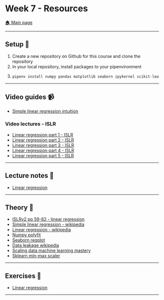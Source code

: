 # Week 7 - Resources

[:house: Main page](https://github.com/pr0fez/Machine-learning-AI24)

---
## Setup :wrench:

1. Create a new repository on Github for this course and clone the repository
2. In your local repository, install packages to your pipenvironment
3.  
   ```python 
   pipenv install numpy pandas matplotlib seaborn ipykernel scikit-learn
   ```  

---   
## Video guides :video_camera:

- [Simple linear regression intuition](https://www.youtube.com/watch?v=HoqXask9cN8)


### Video lectures - ISLR
- [Linear regression part 1 - ISLR](https://www.youtube.com/watch?v=7TgVO_K75EY&list=PLAOUn-KLSAVNcA7Gq4Hbt7wStqgazAkAN)
- [Linear regression part 2 - ISLR](https://www.youtube.com/watch?v=z10DqaVJh3c&list=PLAOUn-KLSAVNcA7Gq4Hbt7wStqgazAkAN&index=2)
- [Linear regression part 3 - ISLR](https://www.youtube.com/watch?v=yzQHONabWhs&list=PLAOUn-KLSAVNcA7Gq4Hbt7wStqgazAkAN&index=3)
- [Linear regression part 4 - ISLR](https://www.youtube.com/watch?v=lo7KnnvyEU0&list=PLAOUn-KLSAVNcA7Gq4Hbt7wStqgazAkAN&index=4)
- [Linear regression part 5 - ISLR](https://www.youtube.com/watch?v=sK80ZnhiaRI&list=PLAOUn-KLSAVNcA7Gq4Hbt7wStqgazAkAN&index=5) 

---
## Lecture notes :book:

- [Linear regression](https://github.com/pr0fez/Machine-learning-AI24/blob/main/Lecture_code/L0-Linear_regression.ipynb)


---
## Theory :book:
- [ISLRv2 pp 59-82 - linear regression](https://www.statlearning.com/)
- [Simple linear regression - wikipedia](https://en.wikipedia.org/wiki/Simple_linear_regression)
- [Linear regression - wikipedia](https://en.wikipedia.org/wiki/Linear_regression)
- [Numpy polyfit](https://numpy.org/doc/stable/reference/generated/numpy.polyfit.html)
- [Seaborn regplot](https://seaborn.pydata.org/generated/seaborn.regplot.html)
- [Data leakage wikipedia](<https://en.wikipedia.org/wiki/Leakage_(machine_learning)>)
- [Scaling data machine learning mastery](https://machinelearningmastery.com/standardscaler-and-minmaxscaler-transforms-in-python/)
- [Sklearn min-max scaler](https://scikit-learn.org/stable/modules/generated/sklearn.preprocessing.MinMaxScaler.html)

---
## Exercises :running:
- [Linear regression](https://github.com/pr0fez/Machine-learning-AI24/blob/main/Exercises/E00_linear_regression.ipynb)


---